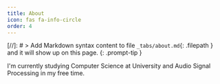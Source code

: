 ```yaml
---
title: About
icon: fas fa-info-circle
order: 4
---
```


[//]: # > Add Markdown syntax content to file `_tabs/about.md`{: .filepath } and it will show up on this page.
{: .prompt-tip }

I'm currently studying Computer Science at University and Audio Signal Processing in my free time.